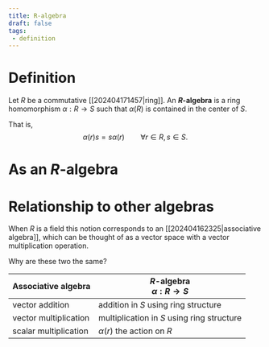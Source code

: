 ```yaml
---
title: R-algebra
draft: false
tags:
 - definition
---
```

# Definition
Let $R$ be a commutative [[202404171457|ring]]. 
An **$R$-algebra** is a ring homomorphism $\alpha:R \to S$ such that $\alpha(R)$ is contained in the center of $S$. 

That is, 
$$
\alpha(r)s = s\alpha(r) \qquad \forall r \in R, s \in S.
$$


# As an $R$-algebra


# Relationship to other algebras
When $R$ is a field this notion corresponds to an [[202404162325|associative algebra]], which can be thought of as a vector space with a vector multiplication operation. 

Why are these two the same? 

| Associative algebra   | $R$-algebra<br>$\alpha:R \to S$            |
| --------------------- | ------------------------------------------ |
| vector addition       | addition in $S$ using ring structure       |
| vector multiplication | multiplication in $S$ using ring structure |
| scalar multiplication | $\alpha(r)$ the action on $R$              |
